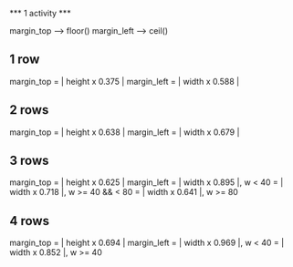 *** 1 activity ***

margin_top 	--> floor()
margin_left --> ceil()

1 row
-----
margin_top  = | height x 0.375 |
margin_left = | width x 0.588 |

2 rows
------
margin_top  = | height x 0.638 |
margin_left = | width x 0.679 |

3 rows
------
margin_top  = | height x 0.625 |
margin_left = | width x 0.895 |, w < 40
			= | width x 0.718 |, w >= 40 && < 80
			= | width x 0.641 |, w >= 80

4 rows
------
margin_top  = | height x 0.694 |
margin_left = | width x 0.969 |, w < 40
			= | width x 0.852 |, w >= 40
